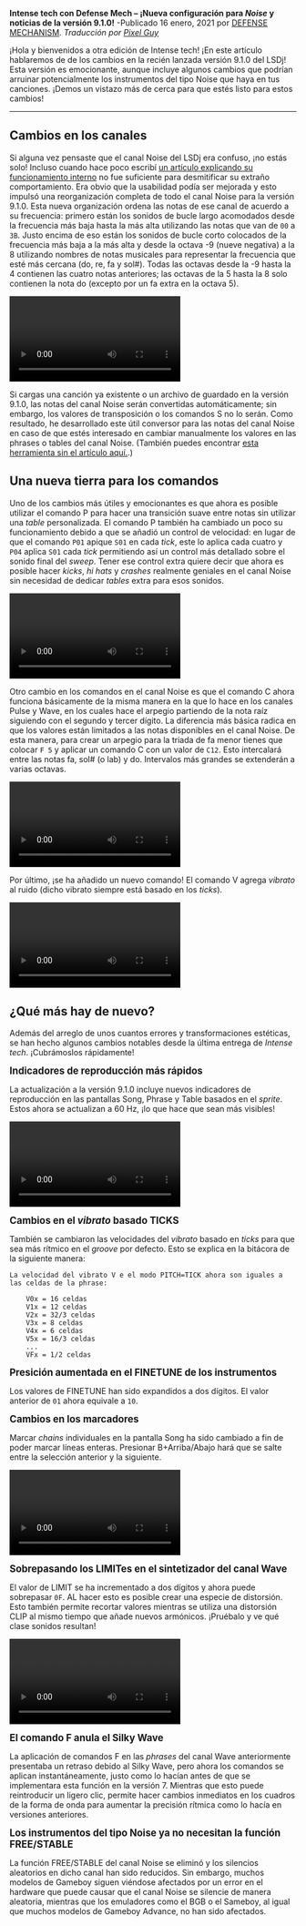 **Intense tech con Defense Mech – ¡Nueva configuración para *Noise* y noticias de la versión 
9.1.0!**
  -Publicado 16 enero, 2021 por [DEFENSE MECHANISM](../en/19-new-noise-and-910-news.md.html). 
  *Traducción por [Pixel Guy](https://apixelguy.com/)*

¡Hola y bienvenidos a otra edición de Intense tech! ¡En este artículo hablaremos de de los cambios 
en la recién lanzada versión 9.1.0 del LSDj! Esta versión es emocionante, aunque incluye algunos 
cambios que podrían arruinar potencialmente los instrumentos del tipo Noise que haya en tus 
canciones. ¡Demos un vistazo más de cerca para que estés listo para estos cambios!

---------------
Cambios en los canales
---------------

Si alguna vez pensaste que el canal Noise del LSDj era confuso, ¡no estás solo! Incluso cuando hace 
poco escribí [un artículo explicando su funcionamiento 
interno](https://defensemech.com/intense-tech/es/17-las-alegrias-del-ruido.md.html) no fue 
suficiente para desmitificar su extraño comportamiento. Era obvio que la usabilidad podía ser 
mejorada y esto impulsó una reorganización completa de todo el canal Noise para la versión 9.1.0. 
Esta nueva organización ordena las notas de ese canal de acuerdo a su frecuencia: primero están los 
sonidos de bucle largo acomodados desde la frecuencia más baja hasta la más alta utilizando las 
notas que van de `00` a `3B`. Justo encima de eso están los sonidos de bucle corto colocados de la 
frecuencia más baja a la más alta y desde la octava -9 (nueve negativa) a la 8 utilizando nombres de 
notas musicales para representar la frecuencia que esté más cercana (do, re, fa y sol#). Todas las 
octavas desde la -9 hasta la 4 contienen las cuatro notas anteriores; las octavas de la 5 hasta la 8 
solo contienen la nota do (excepto por un fa extra en la octava 5).

![El canal Noise vuelve a utilizar nombres de notas, ¡pero esta vez son notas musicales de 
verdad!](../media/noisenotes-1610903754.mp4)

Si cargas una canción ya existente o un archivo de guardado en la versión 9.1.0, las notas del canal 
Noise serán convertidas automáticamente; sin embargo, los valores de transposición o los comandos S 
no lo serán. Como resultado, he desarrollado este útil conversor para las notas del canal Noise en 
caso de que estés interesado en cambiar manualmente los valores en las phrases o tables del canal 
Noise. (También puedes encontrar [esta herramienta sin el artículo 
aquí.](https://defensem3ch.github.io/noise-convert).)

Una nueva tierra para los comandos
----------------------------

Uno de los cambios más útiles y emocionantes es que ahora es posible utilizar el comando P para 
hacer una transición suave entre notas sin utilizar una *table* personalizada. El comando P también ha 
cambiado un poco su funcionamiento debido a que se añadió un control de velocidad: en lugar de que 
el comando `P01` apique `S01` en cada *tick*, este lo aplica cada cuatro y `P04` aplica `S01` cada 
*tick* permitiendo así un control más detallado sobre el sonido final del *sweep*. Tener ese control 
extra quiere decir que ahora es posible hacer *kicks*, *hi hats* y *crashes* realmente geniales en el 
canal Noise sin necesidad de dedicar *tables* extra para esos sonidos.

![Aquí hay un ejemplo de una phrase que muestra un *kick*, un *hi hat* y un *crash* utilizando el 
mismo instrumento.](../media/noise-1610903555.mp4)

Otro cambio en los comandos en el canal Noise es que el comando C ahora funciona básicamente de la 
misma manera en la que lo hace en los canales Pulse y Wave, en los cuales hace el arpegio partiendo 
de la nota raíz siguiendo con el segundo y tercer dígito. La diferencia más básica radica en que los 
valores están limitados a las notas disponibles en el canal Noise. De esta manera, para crear un 
arpegio para la triada de fa menor tienes que colocar `F 5` y aplicar un comando C con un valor de 
`C12`.  Esto intercalará entre las notas fa, sol# (o lab) y do. Intervalos más grandes se extenderán 
a varias octavas.

![Un ejemplo de arpegios con el comando C.](../media/noisearps-1610903924.mp4)

Por último, ¡se ha añadido un nuevo comando! El comando V agrega *vibrato* al ruido (dicho vibrato 
siempre está basado en los *ticks*).

![¡Rango del vibrato yendo desde un efecto suave hasta uno extremo en los valores más 
altos!](../media/noisevib-1610904078.mp4)

¿Qué más hay de nuevo?
-----------------

Además del arreglo de unos cuantos errores y transformaciones estéticas, se han hecho algunos 
cambios notables desde la última entrega de *Intense tech*. ¡Cubrámoslos rápidamente!

<big>**Indicadores de reproducción más rápidos**</big>

La actualización a la versión 9.1.0 incluye nuevos indicadores de reproducción en las pantallas 
Song, Phrase y Table basados en el *sprite*. Estos ahora se actualizan a 60 Hz, ¡lo que hace que sean 
más visibles!

![¡Vista épica de la pantalla Table!](../media/table-1610904442.mp4)

<big>**Cambios en el *vibrato* basado TICKS**</big>

También se cambiaron las velocidades del *vibrato* basado en *ticks* para que sea más rítmico en el 
*groove* por defecto. Esto se explica en la bitácora de la siguiente manera:

```none
La velocidad del vibrato V e el modo PITCH=TICK ahora son iguales a las celdas de la phrase:

    V0x = 16 celdas
    V1x = 12 celdas
    V2x = 32/3 celdas
    V3x = 8 celdas
    V4x = 6 celdas
    V5x = 16/3 celdas
    ...
    VFx = 1/2 celdas
```

<big>**Presición aumentada en el FINETUNE de los instrumentos**</big>

Los valores de FINETUNE han sido expandidos a dos dígitos. El valor anterior de `01` ahora equivale 
a `10`.

<big>**Cambios en los marcadores**</big>

Marcar *chains* individuales en la pantalla Song ha sido cambiado a fin de poder marcar líneas 
enteras.  Presionar B+Arriba/Abajo hará que se salte entre la selección anterior y la siguiente.

![Saltando entre marcadores.](../media/bookmarks-1610904841.mp4)

<big>**Sobrepasando los LIMITes en el sintetizador del canal Wave**</big>

El valor de LIMIT se ha incrementado a dos dígitos y ahora puede sobrepasar `0F`. AL hacer esto es 
posible crear una especie de distorsión. Esto también permite recortar valores mientras se utiliza 
una distorsión CLIP al mismo tiempo que añade nuevos armónicos. ¡Pruébalo y ve qué clase sonidos 
resultan!

![Aumentando LIMIT por encima de `0F`](../media/limit-1610904715.mp4)

<big>**El comando F anula el Silky Wave**</big>

La aplicación de comandos F en las *phrases* del canal Wave anteriormente presentaba un retraso debido 
al Silky Wave, pero ahora los comandos se aplican instantáneamente, justo como lo hacían antes de 
que se implementara esta función en la versión 7. Mientras que esto puede reintroducir un ligero 
clic, permite hacer cambios inmediatos en los cuadros de la forma de onda para aumentar la precisión 
rítmica como lo hacía en versiones anteriores.

<big>**Los instrumentos del tipo Noise ya no necesitan la función FREE/STABLE**</big>

La función FREE/STABLE del canal Noise se eliminó y los silencios aleatorios en dicho canal han sido 
reducidos. Sin embargo, muchos modelos de Gameboy siguen viéndose afectados por un error en el 
hardware que puede causar que el canal Noise se silencie de manera aleatoria, mientras que los 
emuladores como el BGB o el Sameboy, al igual que muchos modelos de Gameboy Advance, no han sido 
afectados. 

